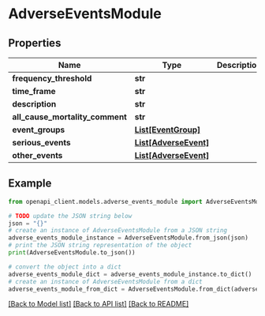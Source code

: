 # AdverseEventsModule


## Properties

Name | Type | Description | Notes
------------ | ------------- | ------------- | -------------
**frequency_threshold** | **str** |  | [optional] 
**time_frame** | **str** |  | [optional] 
**description** | **str** |  | [optional] 
**all_cause_mortality_comment** | **str** |  | [optional] 
**event_groups** | [**List[EventGroup]**](EventGroup.md) |  | [optional] 
**serious_events** | [**List[AdverseEvent]**](AdverseEvent.md) |  | [optional] 
**other_events** | [**List[AdverseEvent]**](AdverseEvent.md) |  | [optional] 

## Example

```python
from openapi_client.models.adverse_events_module import AdverseEventsModule

# TODO update the JSON string below
json = "{}"
# create an instance of AdverseEventsModule from a JSON string
adverse_events_module_instance = AdverseEventsModule.from_json(json)
# print the JSON string representation of the object
print(AdverseEventsModule.to_json())

# convert the object into a dict
adverse_events_module_dict = adverse_events_module_instance.to_dict()
# create an instance of AdverseEventsModule from a dict
adverse_events_module_from_dict = AdverseEventsModule.from_dict(adverse_events_module_dict)
```
[[Back to Model list]](../README.md#documentation-for-models) [[Back to API list]](../README.md#documentation-for-api-endpoints) [[Back to README]](../README.md)


